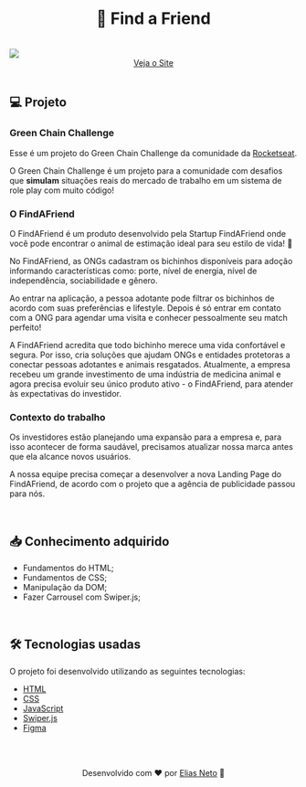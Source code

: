 <h1 align="center">🐾 Find a Friend</h1>

<br>

<img src="./.github/demonstracao.gif">

<div align="center">
    <a href="https://elias-neto.github.io/find-a-friend/" target="_blank"> Veja o Site</a>
</div>

<br>

## 💻 Projeto

### Green Chain Challenge

Esse é um projeto do Green Chain Challenge da comunidade da [Rocketseat](https://www.rocketseat.com.br/).

O Green Chain Challenge é um projeto para a comunidade com desafios que **simulam** situações reais do mercado de trabalho em um sistema de role play com muito código!

### O FindAFriend

O FindAFriend é um produto desenvolvido pela Startup FindAFriend onde você pode encontrar o animal de estimação ideal para seu estilo de vida! 🐶

No FindAFriend, as ONGs cadastram os bichinhos disponíveis para adoção informando características como: porte, nível de energia, nível de independência, sociabilidade e gênero.

Ao entrar na aplicação, a pessoa adotante pode filtrar os bichinhos de acordo com suas preferências e lifestyle.
Depois é só entrar em contato com a ONG para agendar uma visita e conhecer pessoalmente seu match perfeito!

A FindAFriend acredita que todo bichinho merece uma vida confortável e segura. Por isso, cria soluções que ajudam ONGs e entidades protetoras a conectar pessoas adotantes e animais resgatados. Atualmente, a empresa recebeu um grande investimento de uma indústria de medicina animal e agora precisa evoluir seu único produto ativo - o FindAFriend, para atender às expectativas do investidor.

### Contexto do trabalho

Os investidores estão planejando uma expansão para a empresa e, para isso acontecer de forma saudável, precisamos atualizar nossa marca antes que ela alcance novos usuários.

A nossa equipe precisa começar a desenvolver a nova Landing Page do FindAFriend, de acordo com o projeto que a agência de publicidade passou para nós.

<br>

<h2 id="learning"> 📥 Conhecimento adquirido </h2>

- Fundamentos do HTML;
- Fundamentos de CSS;
- Manipulação da DOM;
- Fazer Carrousel com Swiper.js;

<br>

<h2 id="techs"> 🛠 Tecnologias usadas </h2>

O projeto foi desenvolvido utilizando as seguintes tecnologias:

- [HTML](https://www.w3schools.com/html/)
- [CSS](https://www.w3schools.com/css/)
- [JavaScript](https://www.w3schools.com/js/)
- [Swiper.js](https://swiperjs.com/)
- [Figma](https://www.figma.com/design/)

<br>
<br>

<p align="center"> Desenvolvido com ❤ por <a href="https://elias-neto.github.io/MyWebSite/html/index.html">Elias Neto</a> 👋 <p>
